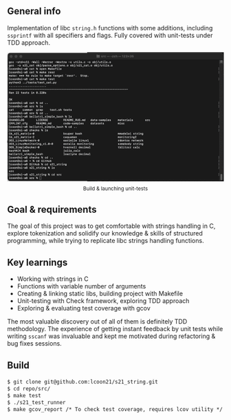 ## General info 
Implementation of libc `string.h` functions with some additions, including `ssprintf` with all specifiers and flags. Fully covered with unit-tests under TDD approach. 

<div align="center"><img src="stuff_for_readme/build.gif"></div>
<div align="center"><sub>Build & launching unit-tests</sub></div>

## Goal & requirements 
The goal of this project was to get comfortable with strings handling in C, explore tokenization and solidify our knowledge & skills of structured programming, while trying to replicate libc strings handling functions.

## Key learnings
- Working with strings in C
- Functions with variable number of arguments
- Creating & linking static libs, building project with Makefile
- Unit-testing with Check framework, exploring TDD approach
- Exploring & evaluating test coverage with gcov

The most valuable discovery out of all of them is definitely TDD methodology. The experience of getting instant feedback by unit tests while writing `sscanf` was invaluable and kept me motivated during refactoring & bug fixes sessions.

## Build
```
$ git clone git@github.com:lcoon21/s21_string.git
$ cd repo/src/
$ make test
$ ./s21_test_runner
$ make gcov_report /* To check test coverage, requires lcov utility */
```
